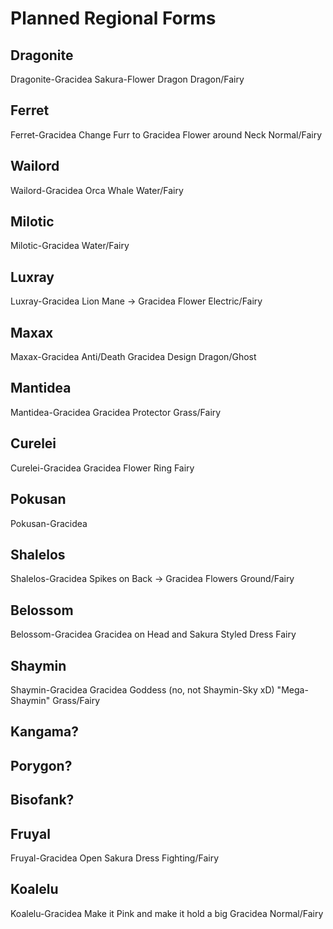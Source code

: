 # Planned Regional Forms

## Dragonite
Dragonite-Gracidea
Sakura-Flower Dragon
Dragon/Fairy

## Ferret
Ferret-Gracidea
Change Furr to Gracidea Flower around Neck
Normal/Fairy

## Wailord
Wailord-Gracidea
Orca Whale
Water/Fairy

## Milotic
Milotic-Gracidea
Water/Fairy

## Luxray
Luxray-Gracidea
Lion Mane -> Gracidea Flower
Electric/Fairy

## Maxax
Maxax-Gracidea
Anti/Death Gracidea Design
Dragon/Ghost

## Mantidea
Mantidea-Gracidea
Gracidea Protector
Grass/Fairy

## Curelei
Curelei-Gracidea
Gracidea Flower Ring
Fairy

## Pokusan
Pokusan-Gracidea

## Shalelos
Shalelos-Gracidea
Spikes on Back -> Gracidea Flowers
Ground/Fairy

## Belossom
Belossom-Gracidea
Gracidea on Head and Sakura Styled Dress
Fairy

## Shaymin
Shaymin-Gracidea
Gracidea Goddess (no, not Shaymin-Sky xD)
"Mega-Shaymin"
Grass/Fairy

## Kangama?

## Porygon?

## Bisofank?

## Fruyal
Fruyal-Gracidea
Open Sakura Dress
Fighting/Fairy

## Koalelu
Koalelu-Gracidea
Make it Pink and make it hold a big Gracidea
Normal/Fairy